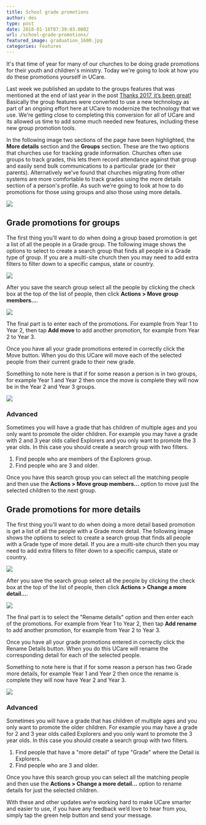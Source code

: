 ```yaml
---
title: School grade promotions
author: des
type: post
date: 2018-01-16T07:39:03.000Z
url: /school-grade-promotions/
featured_image: graduation_1600.jpg
categories: Features
---
```


It's that time of year for many of our churches to be doing grade promotions for their youth and children's ministry. Today we're going to look at how you do these promotions yourself in UCare.

Last week we published an update to the groups features that was mentioned at the end of last year in the post [Thanks 2017, it’s been great!](/blog/thanks-2017-its-been-great/) Basically the group features were converted to use a new technology as part of an ongoing effort here at UCare to modernize the technology that we use. We're getting close to completing this conversion for all of UCare and its allowed us time to add some much needed new features, including these new group promotion tools.

In the following image two sections of the page have been highlighted, the **More details** section and the **Groups** section. These are the two options that churches use for tracking grade information. Churches often use groups to track grades, this lets them record attendance against that group and easily send bulk communications to a particular grade (or their parents). Alternatively we've found that churches migrating from other systems are more comfortable to track grades using the more details section of a person's profile. As such we're going to look at how to do promotions for those using groups and also those using more details.

![](promote-person.png)

## Grade promotions for groups

The first thing you'll want to do when doing a group based promotion is get a list of all the people in a Grade group. The following image shows the options to select to create a search group that finds all people in a Grade type of group. If you are a multi-site church then you may need to add extra filters to filter down to a specific campus, state or country.

![](promote-search-by-group.png)

After you save the search group select all the people by clicking the check box at the top of the list of people, then click **Actions > Move group members...**.

![](promote-menu-members.png)

The final part is to enter each of the promotions. For example from Year 1 to Year 2, then tap **Add move** to add another promotion, for example from Year 2 to Year 3.

Once you have all your grade promotions entered in correctly click the Move button. When you do this UCare will move each of the selected people from their current grade to their new grade.

Something to note here is that if for some reason a person is in two groups, for example Year 1 and Year 2 then once the move is complete they will now be in the Year 2 and Year 3 groups.

![](promote-group-members-form.png)

### Advanced

Sometimes you will have a grade that has children of multiple ages and you only want to promote the older children. For example you may have a grade with 2 and 3 year olds called Explorers and you only want to promote the 3 year olds. In this case you should create a search group with two filters.

1.  Find people who are members of the Explorers group.
2.  Find people who are 3 and older.

Once you have this search group you can select all the matching people and then use the **Actions > Move group members...** option to move just the selected children to the next group.

## Grade promotions for more details

The first thing you'll want to do when doing a more detail based promotion is get a list of all the people with a Grade more detail. The following image shows the options to select to create a search group that finds all people with a Grade type of more detail. If you are a multi-site church then you may need to add extra filters to filter down to a specific campus, state or country.

![](promote-search-by-more-detail.png)

After you save the search group select all the people by clicking the check box at the top of the list of people, then click **Actions > Change a more detail...**.

![](promote-menu-more-details.png)

The final part is to select the "Rename details" option and then enter each of the promotions. For example from Year 1 to Year 2, then tap **Add rename** to add another promotion, for example from Year 2 to Year 3.

Once you have all your grade promotions entered in correctly click the Rename Details button. When you do this UCare will rename the corresponding detail for each of the selected people.

Something to note here is that if for some reason a person has two Grade more details, for example Year 1 and Year 2 then once the rename is complete they will now have Year 2 and Year 3.

![](promote-more-details-form.png)

### Advanced

Sometimes you will have a grade that has children of multiple ages and you only want to promote the older children. For example you may have a grade for 2 and 3 year olds called Explorers and you only want to promote the 3 year olds. In this case you should create a search group with two filters.

1.  Find people that have a "more detail" of type "Grade" where the Detail is Explorers.
2.  Find people who are 3 and older.

Once you have this search group you can select all the matching people and then use the **Actions > Change a more detail...** option to rename details for just the selected children.

With these and other updates we’re working hard to make UCare smarter and easier to use, if you have any feedback we’d love to hear from you, simply tap the green help button and send your message.